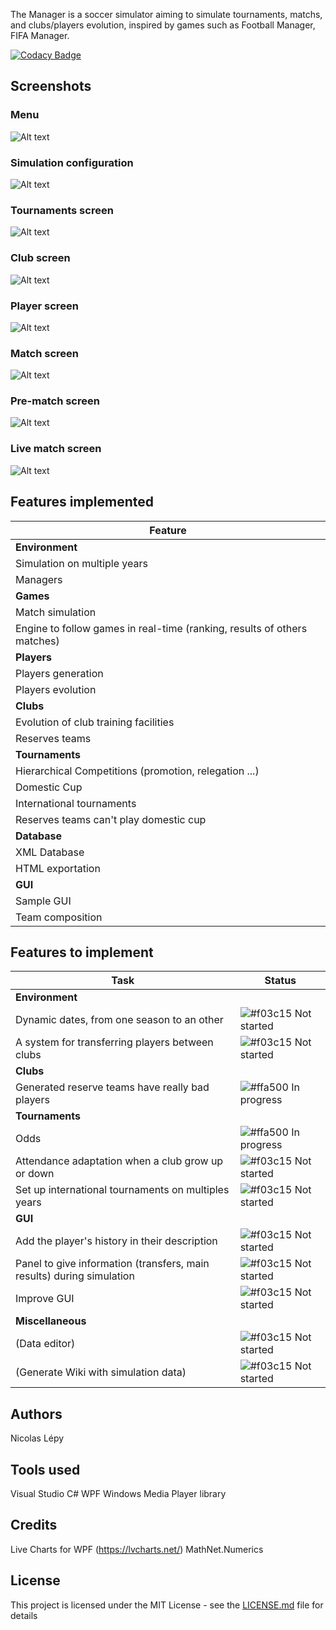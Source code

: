 The Manager is a soccer simulator aiming to simulate tournaments, matchs, and clubs/players evolution, inspired by games such as Football Manager, FIFA Manager.

[![Codacy Badge](https://api.codacy.com/project/badge/Grade/981285a9e5e542f79c39d71e14b04c59)](https://app.codacy.com/manual/lepynicolas/TheManager?utm_source=github.com&utm_medium=referral&utm_content=nicolasLepy/TheManager&utm_campaign=Badge_Grade_Dashboard)

## Screenshots


### Menu

![Alt text](Pics/pic1.png?raw=true "Main menu")

### Simulation configuration

![Alt text](Pics/pic2.png?raw=true "Configuration screen")

### Tournaments screen

![Alt text](Pics/pic3.png?raw=true "Tournaments screen")

### Club screen

![Alt text](Pics/pic4.png?raw=true "Club screen")

### Player screen

![Alt text](Pics/pic5.png?raw=true "Player screen")

### Match screen

![Alt text](Pics/pic6.png?raw=true "Match screen")

### Pre-match screen

![Alt text](Pics/pic8.png?raw=true "Pre-match screen")

### Live match screen

![Alt text](Pics/pic7.png?raw=true "Live match")

## Features implemented

| Feature                                                                   | 
| ------------------------------------------------------------------------- |
| **Environment**                                                           | 
| Simulation on multiple years                                              |
| Managers                                                                  |
| **Games**                                                                 | 
| Match simulation                                                          |
| Engine to follow games in real-time (ranking, results of others matches)  |
| **Players**                                                               | 
| Players generation                                                        |
| Players evolution                                                         |
| **Clubs**                                                                 | 
| Evolution of club training facilities                                     |
| Reserves teams                                                            |
| **Tournaments**                                                           |
| Hierarchical Competitions (promotion, relegation ...)                     |
| Domestic Cup                                                              |
| International tournaments                                                 |
| Reserves teams can't play domestic cup                                    |
| **Database**                                                              | 
| XML Database                                                              |
| HTML exportation                                                          |
| **GUI**                                                                   |
| Sample GUI                                                                | 
| Team composition                                                          |


## Features to implement

| Task                                                                  | Status                                                               |
| --------------------------------------------------------------------- | -------------------------------------------------------------------- |
| **Environment**                                                       |                                                                      |
| Dynamic dates, from one season to an other                            | ![#f03c15](https://placehold.it/15/f03c15/000000?text=+) Not started |
| A system for transferring players between clubs                       | ![#f03c15](https://placehold.it/15/f03c15/000000?text=+) Not started |
| **Clubs**                                                             |                                                                      |
| Generated reserve teams have really bad players                       | ![#ffa500](https://placehold.it/15/ffa500/000000?text=+) In progress |
| **Tournaments**                                                       |                                                                      |
| Odds                                                                  | ![#ffa500](https://placehold.it/15/ffa500/000000?text=+) In progress |
| Attendance adaptation when a club grow up or down                     | ![#f03c15](https://placehold.it/15/f03c15/000000?text=+) Not started |
| Set up international tournaments on multiples years                   | ![#f03c15](https://placehold.it/15/f03c15/000000?text=+) Not started |
| **GUI**                                                               |                                                                      |
| Add the player's history in their description                         | ![#f03c15](https://placehold.it/15/f03c15/000000?text=+) Not started |
| Panel to give information (transfers, main results) during simulation | ![#f03c15](https://placehold.it/15/f03c15/000000?text=+) Not started |
| Improve GUI                                                           | ![#f03c15](https://placehold.it/15/f03c15/000000?text=+) Not started |
| **Miscellaneous**                                                     |                                                                      |
| (Data editor)                                                         | ![#f03c15](https://placehold.it/15/f03c15/000000?text=+) Not started |
| (Generate Wiki with simulation data)                                  | ![#f03c15](https://placehold.it/15/f03c15/000000?text=+) Not started |


## Authors
Nicolas Lépy

## Tools used
Visual Studio
C#
WPF
Windows Media Player library

## Credits
Live Charts for WPF (https://lvcharts.net/)
MathNet.Numerics

## License

This project is licensed under the MIT License - see the [LICENSE.md](LICENSE.md) file for details